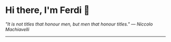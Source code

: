 <h1>Hi there, I'm Ferdi 👋</h1>

<p><em>
  "It is not titles that honour men, but men that honour titles." — Niccolo Machiavelli
</em></p>

---
